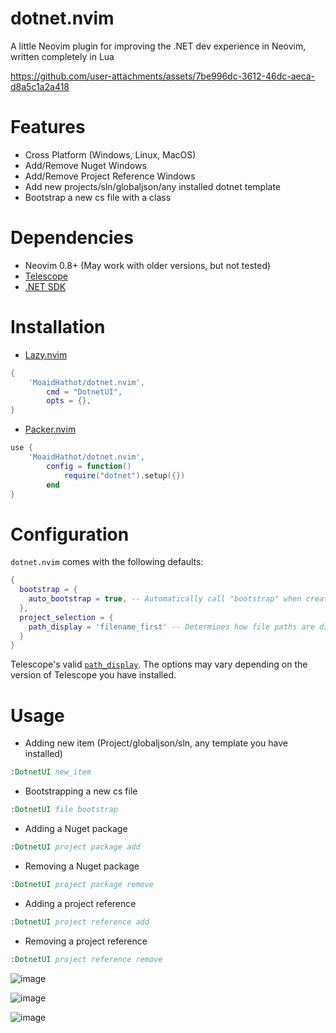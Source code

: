 # dotnet.nvim
A little Neovim plugin for improving the .NET dev experience in Neovim, written completely in Lua

https://github.com/user-attachments/assets/7be996dc-3612-46dc-aeca-d8a5c1a2a418

# Features
- Cross Platform (Windows, Linux, MacOS)
- Add/Remove Nuget Windows
- Add/Remove Project Reference Windows
- Add new projects/sln/globaljson/any installed dotnet template
- Bootstrap a new cs file with a class

# Dependencies
- Neovim 0.8+ (May work with older versions, but not tested)
- [Telescope](https://github.com/nvim-telescope/telescope.nvim)
- [.NET SDK](https://dotnet.microsoft.com/download)

# Installation
- [Lazy.nvim](https://github.com/folke/lazy.nvim)
```lua
{
    'MoaidHathot/dotnet.nvim',
        cmd = "DotnetUI",
        opts = {},
}
```
- [Packer.nvim](https://github.com/wbthomason/packer.nvim)
```lua
use {
    'MoaidHathot/dotnet.nvim',
        config = function()
            require("dotnet").setup({})
        end
}
```

# Configuration
`dotnet.nvim` comes with the following defaults:
```lua
{
  bootstrap = {
    auto_bootstrap = true, -- Automatically call "bootstrap" when creating a new file, adding a namespace and a class to the files
  },
  project_selection = {
    path_display = 'filename_first' -- Determines how file paths are displayed. All of Telescope's path_display options are supported
  }
}
```

Telescope's valid [`path_display`](https://github.com/nvim-telescope/telescope.nvim/blob/5972437de807c3bc101565175da66a1aa4f8707a/doc/telescope.txt#L269). The options may vary depending on the version of Telescope you have installed.

# Usage
- Adding new item (Project/globaljson/sln, any template you have installed)
```cmd
:DotnetUI new_item
```
- Bootstrapping a new cs file
```cmd
:DotnetUI file bootstrap
```
- Adding a Nuget package
```cmd
:DotnetUI project package add
```
- Removing a Nuget package
```cmd
:DotnetUI project package remove
```
- Adding a project reference
```cmd
:DotnetUI project reference add
```
- Removing a project reference
```cmd
:DotnetUI project reference remove
```
![image](https://github.com/user-attachments/assets/f2ea8994-869a-484c-b77e-72988a08d104)

![image](https://github.com/user-attachments/assets/0d98e570-d6d8-42a2-8af5-b84c35bd44a5)

![image](https://github.com/user-attachments/assets/04d4fc21-79c6-4376-883a-7d600837403b)
